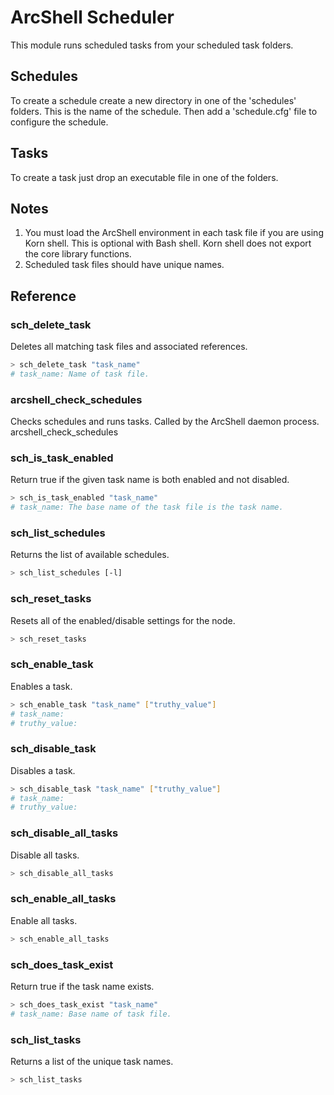 # ArcShell Scheduler

This module runs scheduled tasks from your scheduled task folders.

## Schedules

To create a schedule create a new directory in one of the 'schedules' folders. This is the name of the schedule. Then add a 'schedule.cfg' file to configure the schedule.

## Tasks

To create a task just drop an executable file in one of the folders.

## Notes

1) You must load the ArcShell environment in each task file if you are using Korn shell. This is optional with Bash shell. Korn shell does not export the core library functions.
2) Scheduled task files should have unique names.

## Reference


### sch_delete_task
Deletes all matching task files and associated references.
```bash
> sch_delete_task "task_name"
# task_name: Name of task file.
```

### arcshell_check_schedules
Checks schedules and runs tasks. Called by the ArcShell daemon process.
arcshell_check_schedules

### sch_is_task_enabled
Return true if the given task name is both enabled and not disabled.
```bash
> sch_is_task_enabled "task_name"
# task_name: The base name of the task file is the task name.
```

### sch_list_schedules
Returns the list of available schedules.
```bash
> sch_list_schedules [-l]
```

### sch_reset_tasks
Resets all of the enabled/disable settings for the node.
```bash
> sch_reset_tasks
```

### sch_enable_task
Enables a task.
```bash
> sch_enable_task "task_name" ["truthy_value"]
# task_name:
# truthy_value:
```

### sch_disable_task
Disables a task.
```bash
> sch_disable_task "task_name" ["truthy_value"]
# task_name:
# truthy_value:
```

### sch_disable_all_tasks
Disable all tasks.
```bash
> sch_disable_all_tasks
```

### sch_enable_all_tasks
Enable all tasks.
```bash
> sch_enable_all_tasks
```

### sch_does_task_exist
Return true if the task name exists.
```bash
> sch_does_task_exist "task_name"
# task_name: Base name of task file.
```

### sch_list_tasks
Returns a list of the unique task names.
```bash
> sch_list_tasks
```

